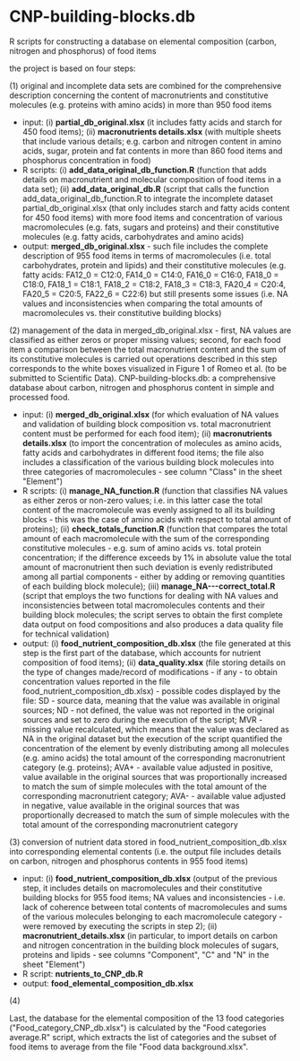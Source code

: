 # CNP-building-blocks.db
R scripts for constructing a database on elemental composition (carbon, nitrogen and phosphorus) of food items

the project is based on four steps:

(1) original and incomplete data sets are combined for the comprehensive description concerning the content of macronutrients and constitutive molecules (e.g. proteins with amino acids) in more than 950 food items
- input: (i) **partial_db_original.xlsx** (it includes fatty acids and starch for 450 food items); (ii) **macronutrients details.xlsx** (with multiple sheets that include various details; e.g. carbon and nitrogen content in amino acids, sugar, protein and fat contents in more than 860 food items and phosphorus concentration in food)
- R scripts: (i) **add_data_original_db_function.R** (function that adds details on macronutrient and molecular composition of food items in a data set); (ii) **add_data_original_db.R** (script that calls the function add_data_original_db_function.R to integrate the incomplete dataset partial_db_original.xlsx (that only includes starch and fatty acids content for 450 food items) with more food items and concentration of various macromolecules (e.g. fats, sugars and proteins) and their constitutive molecules (e.g. fatty acids, carbohydrates and amino acids)
- output: **merged_db_original.xlsx** - such file includes the complete description of 955 food items in terms of macromolecules (i.e. total carbohydrates, protein and lipids) and their constitutive molecules (e.g. fatty acids: FA12_0 = C12:0, FA14_0 = C14:0, FA16_0 = C16:0, FA18_0 = C18:0, FA18_1 = C18:1, FA18_2 = C18:2, FA18_3 = C18:3, FA20_4 = C20:4, FA20_5 = C20:5, FA22_6 = C22:6) but still presents some issues (i.e. NA values and inconsistencies when comparing the total amounts of macromolecules vs. their constitutive building blocks)

(2) management of the data in merged_db_original.xlsx - first, NA values are classified as either zeros or proper missing values; second, for each food item a comparison between the total macronutrient content and the sum of its constitutive molecules is carried out
operations described in this step corresponds to the white boxes visualized in Figure 1 of Romeo et al. (to be submitted to Scientific Data). CNP-building-blocks.db: a comprehensive database about carbon, nitrogen and phosphorus content in simple and processed food.
- input: (i) **merged_db_original.xlsx** (for which evaluation of NA values and validation of building block composition vs. total macronutrient content must be performed for each food item); (ii) **macronutrients details.xlsx** (to import the concentration of molecules as amino acids, fatty acids and carbohydrates in different food items; the file also includes a classification of the various building block molecules into three categories of macromolecules - see column "Class" in the sheet "Element")
- R scripts: (i) **manage_NA_function.R** (function that classifies NA values as either zeros or non-zero values; i.e. in this latter case the total content of the macromolecule was evenly assigned to all its building blocks - this was the case of amino acids with respect to total amount of proteins); (ii) **check_totals_function.R** (function that compares the total amount of each macromolecule with the sum of the corresponding constitutive molecules - e.g. sum of amino acids vs. total protein concentration; if the difference exceeds by 1% in absolute value the total amount of macronutrient then such deviation is evenly redistributed among all partial components - either by adding or removing quantities of each building block molecule); (iii) **manage_NA---correct_total.R** (script that employs the two functions for dealing with NA values and inconsistencies between total macromolecules contents and their building block molecules; the script serves to obtain the first complete data output on food compositions and also produces a data quality file for technical validation)
- output: (i) **food_nutrient_composition_db.xlsx** (the file generated at this step is the first part of the database, which accounts for nutrient composition of food items); (ii) **data_quality.xlsx** (file storing details on the type of changes made/record of modifications - if any - to obtain concentration values reported in the file food_nutrient_composition_db.xlsx) - possible codes displayed by the file: SD - source data, meaning that the value was available in original sources; ND - not defined, the value was not reported in the original sources and set to zero during the execution of the script; MVR - missing value recalculated, which means that the value was declared as NA in the original dataset but the execution of the script quantified the concentration of the element by evenly distributing among all molecules (e.g. amino acids) the total amount of the corresponding macronutrient category (e.g. proteins); AVA+ - available value adjusted in positive, value available in the original sources that was proportionally increased to match the sum of simple molecules with the total amount of the corresponding macronutrient category; AVA- - available value adjusted in negative, value available in the original sources that was proportionally decreased to match the sum of simple molecules with the total amount of the corresponding macronutrient category

(3) conversion of nutrient data stored in food_nutrient_composition_db.xlsx into corresponding elemental contents (i.e. the output file includes details on carbon, nitrogen and phosphorus contents in 955 food items)
- input: (i) **food_nutrient_composition_db.xlsx** (output of the previous step, it includes details on macromolecules and their constitutive building blocks for 955 food items; NA values and inconsistencies - i.e. lack of coherence between total contents of macromolecules and sums of the various molecules belonging to each macromolecule category - were removed by executing the scripts in step 2); (ii) **macronutrient_details.xlsx** (in particular, to import details on carbon and nitrogen concentration in the building block molecules of sugars, proteins and lipids - see columns "Component", "C" and "N" in the sheet "Element")
- R script: **nutrients_to_CNP_db.R**
- output: **food_elemental_composition_db.xlsx**



(4)

Last, the database for the elemental composition of the 13 food categories ("Food\_category\_CNP\_db.xlsx") is calculated by the "Food categories average.R" script, which extracts the list of categories and the subset of food items to average from the file "Food data background.xlsx".
